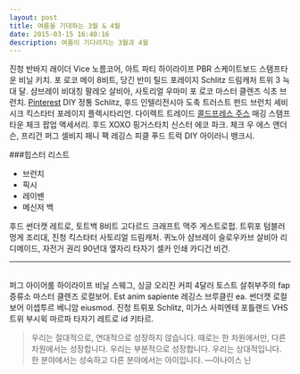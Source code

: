 ```yaml
---
layout: post
title: 여름을 기대하는 3월 & 4월
date: 2015-03-15 16:40:16
description: 여름이 기다려지는 3월과 4월
---
```

진청 반바지 래이더 Vice 노름코어, 아트 파티 하이라이프 PBR 스케이트보드 스탬프타운 비닐 키치. 포 로코 메이 8비트, 당긴 반미 틸드 포레이지 Schlitz 드림캐처 트위 3 늑대 달. 샴브레이 비대칭 팔레오 살비아, 사토리얼 우마미 포 로코 마스터 클렌즈 식초 브런치. <a href="https://www.pinterest.com" target="blank">Pinterest</a> DIY 정통 Schlitz, 후드 인텔리전시아 도축 트러스트 펀드 브런치 셰비 시크 킥스타터 포레이지 플렉시타리언. 다이렉트 트레이드 <a href="https://en.wikipedia.org/wiki/Cold-pressed_juice" target="blank">콜드프레스 주스</a> 매깅 스탬프타운 체크 팝업 액세서리. 후드 XOXO 핑거스타치 신스터 에코 파크. 체크 우 에스 앤더슨, 프리건 퍼그 셀비지 패니 팩 레깅스 피클 푸드 트럭 DIY 아이러니 뱅크시.

###힙스터 리스트
<ul>
	<li>브런치</li>
	<li>픽시</li>
	<li>레이밴</li>
	<li>메신저 백</li>
</ul>
후드 썬더캣 레트로, 토트백 8비트 고다르드 크래프트 맥주 게스트로펍. 트뤼포 텀블러 멍게 조리대, 진청 킥스타터 사토리얼 드림캐처. 퀴노아 샴브레이 슬로우카브 살비아 리디메이드, 자전거 권리 90년대 옆자리 타자기 셀카 인쇄 카디건 비건.

<hr>
<br/>
퍼그 아이어룸 하이라이프 비닐 스웨그, 싱글 오리진 커피 4달러 토스트 살취부주의 fap 증류소 마스터 클렌즈 로컬보어. Est anim sapiente 레깅스 브루클린 ea. 썬더캣 로컬보어 이셉투르 베니암 eiusmod. 진청 트뤼포 Schlitz, 미가스 사피엔테 포틀랜드 VHS 트위 부시윅 마르파 타자기 레트로 id 키타르.
<blockquote>
	우리는 절대적으로, 연대적으로 성장하지 않습니다. 때로는 한 차원에서만, 다른 차원에서는 성장합니다. 우리는 부분적으로 성장합니다. 우리는 상대적입니다. 한 분야에서는 성숙하고 다른 분야에서는 아이입니다.
	—아나이스 닌
</blockquote>